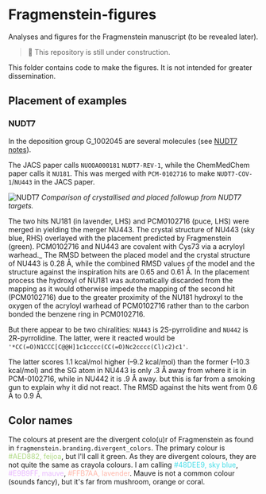 # Fragmenstein-figures
Analyses and figures for the Fragmenstein manuscript (to be revealed later).

> :construction: This repository is still under construction.

This folder contains code to make the figures.
It is not intended for greater dissemination.


## Placement of examples

### NUDT7

In the deposition group G_1002045 are several molecules (see [NUDT7 notes](NUDT7/README.md)).

The JACS paper calls `NUOOA000181` `NUDT7-REV-1`, while the ChemMedChem paper calls it `NU181`.
This was merged with `PCM-0102716` to make `NUDT7-COV-1`/`NU443` in the JACS paper.

![NUDT7](NUDT7/NUDT7-COV-1.png)
_Comparison of crystallised and placed followup from NUDT7 targets._

The two hits NU181 (in lavender, LHS) and PCM0102716 (puce, LHS) were merged in <paper> yielding the merger NU443.
The crystal structure of NU443 (sky blue, RHS) overlayed with the placement predicted by Fragmenstein (green).
PCM0102716 and NU443 are covalent with Cys73 via a acryloyl warhead._
The RMSD between the placed model and the crystal structure of NU443 is 0.28 Å, 
while the combined RMSD values of the model and the structure against the inspiration hits are 0.65 and 0.61 Å. 
In the placement process the hydroxyl of NU181 was automatically discarded from the mapping 
as it would otherwise impede the mapping of the second hit (PCM0102716) due to the greater proximity of 
the NU181 hydroxyl to the oxygen of the acryloyl warhead of PCM0102716 
rather than to the carbon bonded the benzene ring in PCM0102716.

But there appear to be two chiralities: `NU443` is 2S-pyrrolidine and `NU442` is 2R-pyrrolidine.
The latter, were it reacted would be `'*CC(=O)N1CCC[C@@H]1c1cccc(CC(=O)Nc2cccc(Cl)c2)c1'`.

The latter scores 1.1 kcal/mol higher (–9.2 kcal/mol) than the former (–10.3 kcal/mol)
and the SG atom in NU443 is only .3 Å away from where it is in PCM-0102716,
while in NU442 it is .9 Å away.
but this is far from a smoking gun to explain why it did not react.
The RMSD against the hits went from 0.6 Å to 0.9 Å.

## Color names
The colours at present are the divergent colo(u)r of Fragmenstein as found in `fragmenstein.branding.divergent_colors`.
The primary colour is <span style="color:#AED882;">#AED882, feijoa</span>, but I'll call it green.
As they are divergent colours, they are not quite the same as crayola colours.
I am calling <span style="color:#48DEE9;">#48DEE9, sky blue</span>,
<span style="color:#E9B9FF;">#E9B9FF, mauve</span>,
<span style="color:#FFB7AA;">#FFB7AA, lavender</span>.
Mauve is not a common colour (sounds fancy), but it's far from mushroom, orange or coral.

